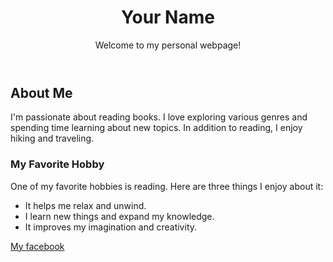 <!DOCTYPE html>
<html lang="en">
<head>
    <meta charset="UTF-8">
    <meta name="viewport" content="width=device-width,
     initial-scale=1.0">
    <title>My First Webpage</title>
</head>
<body>
    <header>
        <h1>Your Name</h1>
        <p>Welcome to my personal webpage!</p>
    </header>
    <section>
        <h2>About Me</h2>
        <p>I'm passionate about reading books. I love exploring various genres and 
            spending  time learning about new topics. In addition  to reading,
              I enjoy hiking and traveling.</p>
        <h3>My Favorite Hobby</h3>
        <p>One of my favorite hobbies is reading. Here are three
             things I enjoy about it:</p>
        <ul>
            <li>It helps me relax and unwind.</li>
            <li>I learn new things and expand my knowledge.</li>
            <li>It improves my imagination and creativity.</li>
        </ul>
    </section>
    <footer>
        <a href="https://www.facebook.com/profile.php?
        id=100085522017999&mibextid=ZbWKwL">My facebook</a>
    </footer>

</body>
</html>
